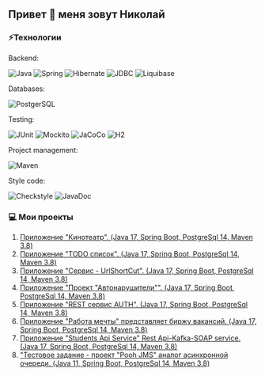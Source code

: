 ## Привет 👋 меня зовут Николай

### ⚡Технологии
Backend:

![Java](https://img.shields.io/badge/Java->=_8-E34A86?style=flat-square&logo=java)
![Spring](https://img.shields.io/badge/Spring->=_5-c0ffee?style=flat-square&logo=spring)
![Hibernate](https://img.shields.io/badge/Hibernate->=_5.0-green?style=flat-square&logo=hibernate)
![JDBC](https://img.shields.io/badge/JDBC-738bff?style=flat-square)
![Liquibase](https://img.shields.io/badge/Liquibase-ff3333?style=flat-square)

Databases:

![PostgerSQL](https://img.shields.io/badge/PostgerSQL-332981?style=flat-square&logo=postgresql)

Testing:

![JUnit](https://img.shields.io/badge/JUnit_5-yellowgreen?style=flat-square)
![Mockito](https://img.shields.io/badge/Mockito-brightgreen?style=flat-square)
![JaCoCo](https://img.shields.io/badge/JaCoCo-c75a28?style=flat-square)
![H2](https://img.shields.io/badge/H2-0007c7?style=flat-square) 

Project management:

![Maven](https://img.shields.io/badge/Maven_3-9A1D03?style=flat-square&logo=apachemaven)

Style code:

![Checkstyle](https://img.shields.io/badge/Checkstyle-lightgrey?style=flat-square)
![JavaDoc](https://img.shields.io/badge/JavaDoc-f2f2f2?style=flat-square)

### :computer: Мои проекты

1. [Приложение "Кинотеатр". (Java 17, Spring Boot, PostgreSql 14, Maven 3.8)](https://github.com/Nikolai0902/job4j_cinema)
2. [Приложение "TODO список". (Java 17, Spring Boot, PostgreSql 14, Maven 3.8)](https://github.com/Nikolai0902/job4j_todo)
3. [Приложение "Сервис - UrlShortCut". (Java 17, Spring Boot, PostgreSql 14, Maven 3.8)](https://github.com/Nikolai0902/job4j_url_shortcut)
4. [Приложение "Проект "Автонарушители"". (Java 17, Spring Boot, PostgreSql 14, Maven 3.8)](https://github.com/Nikolai0902/job4j_accidents)
5. [Приложение "REST сервис AUTH". (Java 17, Spring Boot, PostgreSql 14, Maven 3.8)](https://github.com/Nikolai0902/job4j_auth)
6. [Приложение "Работа мечты" представляет биржу вакансий. (Java 17, Spring Boot, PostgreSql 14, Maven 3.8)](https://github.com/Nikolai0902/job4j_dreamjob)
7. [Приложение "Students Api Service" Rest Api-Kafka-SOAP service. (Java 17, Spring Boot, PostgreSql 14, Maven 3.8)](https://github.com/Nikolai0902/job4j_students)
8. ["Тестовое задание - проект "Pooh JMS"  аналог асинхронной очереди. (Java 11, Spring Boot, PostgreSql 14, Maven 3.8)](https://github.com/Nikolai0902/job4j_pooh)


